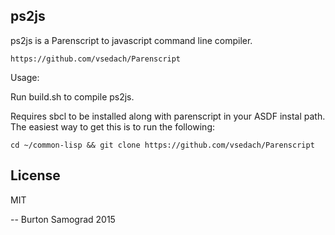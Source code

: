 ps2js
-----

ps2js is a Parenscript to javascript command line compiler.

    https://github.com/vsedach/Parenscript

Usage:

Run build.sh to compile ps2js.

Requires sbcl to be installed along with parenscript in your ASDF
instal path. The easiest way to get this is to run the following:

    cd ~/common-lisp && git clone https://github.com/vsedach/Parenscript

License
-------

MIT

--
Burton Samograd
2015
